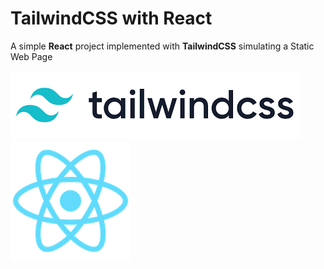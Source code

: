 # TailwindCSS with React
A simple **React** project implemented with **TailwindCSS** simulating a Static Web Page

![tailwind](public/tailwind.png)
![tailwind](public/logo192.png)


